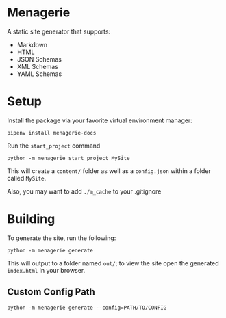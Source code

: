 # Menagerie

A static site generator that supports:

- Markdown
- HTML
- JSON Schemas
- XML Schemas
- YAML Schemas

# Setup

Install the package via your favorite virtual environment manager:

```shell
pipenv install menagerie-docs
```

Run the `start_project` command

```shell
python -m menagerie start_project MySite
```

This will create a `content/` folder as well as a `config.json` within a folder called `MySite`.

Also, you may want to add `./m_cache` to your .gitignore

# Building

To generate the site, run the following:

```shell
python -m menagerie generate
```

This will output to a folder named `out/`; to view the site open the generated `index.html` in your browser.

## Custom Config Path

```shell
python -m menagerie generate --config=PATH/TO/CONFIG
```
